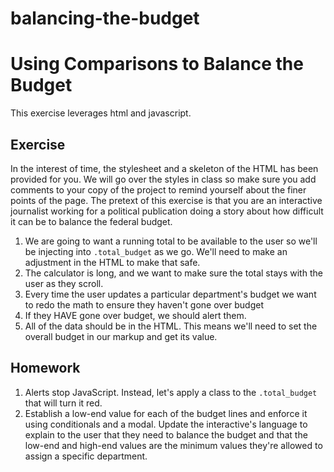 # balancing-the-budget

# Using Comparisons to Balance the Budget

This exercise leverages html and javascript.

## Exercise

In the interest of time, the stylesheet and a skeleton of the HTML has been provided for you. We will go over the styles in class so make sure you add comments to your copy of the project to remind yourself about the finer points of the page. The pretext of this exercise is that you are an interactive journalist working for a political publication doing a story about how difficult it can be to balance the federal budget.

1.  We are going to want a running total to be available to the user so we'll be injecting into `.total_budget` as we go. We'll need to make an adjustment in the HTML to make that safe.
2.  The calculator is long, and we want to make sure the total stays with the user as they scroll.
3.  Every time the user updates a particular department's budget we want to redo the math to ensure they haven't gone over budget
4.  If they HAVE gone over budget, we should alert them.
5.  All of the data should be in the HTML. This means we'll need to set the overall budget in our markup and get its value.

## Homework

1.  Alerts stop JavaScript. Instead, let's apply a class to the `.total_budget` that will turn it red.
2.  Establish a low-end value for each of the budget lines and enforce it using conditionals and a modal. Update the interactive's language to explain to the user that they need to balance the budget and that the low-end and high-end values are the minimum values they're allowed to assign a specific department.

